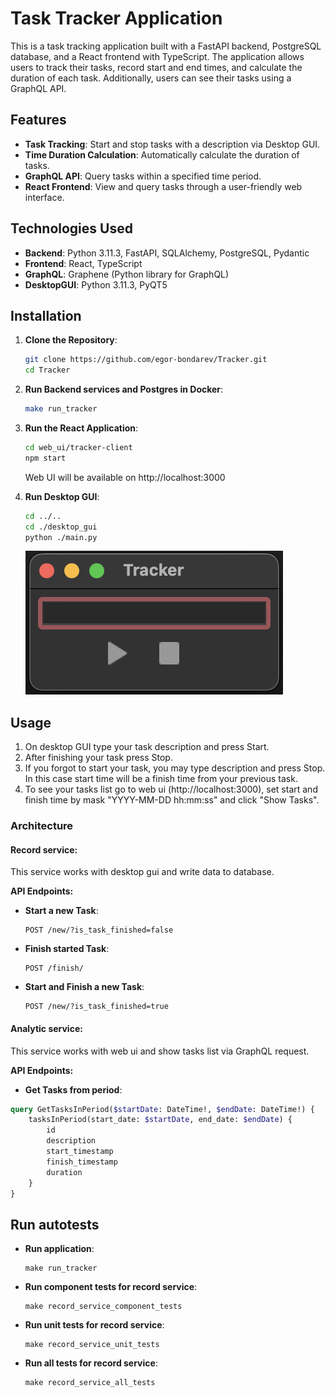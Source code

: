 # Task Tracker Application

This is a task tracking application built with a FastAPI backend, PostgreSQL database, and a React frontend with TypeScript. The application allows users to track their tasks, record start and end times, and calculate the duration of each task. Additionally, users can see their tasks using a GraphQL API.

## Features
- **Task Tracking**: Start and stop tasks with a description via Desktop GUI.
- **Time Duration Calculation**: Automatically calculate the duration of tasks.
- **GraphQL API**: Query tasks within a specified time period.
- **React Frontend**: View and query tasks through a user-friendly web interface.

## Technologies Used

- **Backend**: Python 3.11.3, FastAPI, SQLAlchemy, PostgreSQL, Pydantic
- **Frontend**: React, TypeScript
- **GraphQL**: Graphene (Python library for GraphQL)
- **DesktopGUI**: Python 3.11.3, PyQT5

## Installation

1. **Clone the Repository**:

    ```bash
    git clone https://github.com/egor-bondarev/Tracker.git
    cd Tracker
    ```

2. **Run Backend services and Postgres in Docker**:

    ```bash
    make run_tracker
    ```

3. **Run the React Application**:

    ```bash
    cd web_ui/tracker-client
    npm start
    ```
    Web UI will be available on http://localhost:3000

4. **Run Desktop GUI**:

    ```bash
    cd ../..
    cd ./desktop_gui
    python ./main.py
    ```
    ![alt text](image.png)

## Usage

1. On desktop GUI type your task description and press Start. 
2. After finishing your task press Stop.
3. If you forgot to start your task, you may type description and press Stop. In this case start time will be a finish time from your previous task.
4. To see your tasks list go to web ui (http://localhost:3000), set start and finish time by mask "YYYY-MM-DD hh:mm:ss" and click "Show Tasks".

### Architecture
#### **Record service:**
This service works with desktop gui and write data to database.

**API Endpoints:**

- **Start a new Task**: 
    ```
    POST /new/?is_task_finished=false
    ```

- **Finish started Task**: 
    ```
    POST /finish/
    ```

- **Start and Finish a new Task**: 
    ```
    POST /new/?is_task_finished=true
    ```

#### **Analytic service:**
This service works with web ui and show tasks list via GraphQL request.

**API Endpoints:**

- **Get Tasks from period**: 
```graphql
query GetTasksInPeriod($startDate: DateTime!, $endDate: DateTime!) {
    tasksInPeriod(start_date: $startDate, end_date: $endDate) {
        id
        description
        start_timestamp
        finish_timestamp
        duration
    }
}
```

## Run autotests

- **Run application**: 
    ```
    make run_tracker
    ```

- **Run component tests for record service**: 
    ```
    make record_service_component_tests
    ```

- **Run unit tests for record service**: 
    ```
    make record_service_unit_tests
    ```

- **Run all tests for record service**: 
    ```
    make record_service_all_tests
    ```